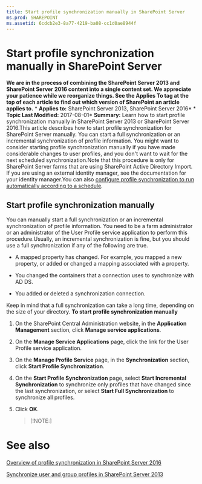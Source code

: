 ```yaml
---
title: Start profile synchronization manually in SharePoint Server
ms.prod: SHAREPOINT
ms.assetid: 6cdcb2e3-8a77-4219-ba08-cc1d0ae8944f
---
```



# Start profile synchronization manually in SharePoint Server
 **We are in the process of combining the SharePoint Server 2013 and SharePoint Server 2016 content into a single content set. We appreciate your patience while we reorganize things. See the Applies To tag at the top of each article to find out which version of SharePoint an article applies to.** * **Applies to:** SharePoint Server 2013, SharePoint Server 2016*  * **Topic Last Modified:** 2017-08-01* **Summary:** Learn how to start profile synchronization manually in SharePoint Server 2013 or SharePoint Server 2016.This article describes how to start profile synchronization for SharePoint Server manually. You can start a full synchronization or an incremental synchronization of profile information. You might want to consider starting profile synchronization manually if you have made considerable changes to user profiles, and you don't want to wait for the next scheduled synchronization.Note that this procedure is only for SharePoint Server farms that are using SharePoint Active Directory Import. If you are using an external identity manager, see the documentation for your identity manager.You can also  [configure profile synchronization to run automatically according to a schedule](html/schedule-profile-synchronization-in-sharepoint-server.md).
## Start profile synchronization manually
<a name="proc1"> </a>

You can manually start a full synchronization or an incremental synchronization of profile information. You need to be a farm administrator or an administrator of the User Profile service application to perform this procedure.Usually, an incremental synchronization is fine, but you should use a full synchronization if any of the following are true.
- A mapped property has changed. For example, you mapped a new property, or added or changed a mapping associated with a property.
    
  
- You changed the containers that a connection uses to synchronize with AD DS.
    
  
- You added or deleted a synchronization connection.
    
  
Keep in mind that a full synchronization can take a long time, depending on the size of your directory. **To start profile synchronization manually**
1. On the SharePoint Central Administration website, in the **Application Management** section, click **Manage service applications**.
    
  
2. On the **Manage Service Applications** page, click the link for the User Profile service application.
    
  
3. On the **Manage Profile Service** page, in the **Synchronization** section, click **Start Profile Synchronization**.
    
  
4. On the **Start Profile Synchronization** page, select **Start Incremental Synchronization** to synchronize only profiles that have changed since the last synchronization, or select **Start Full Synchronization** to synchronize all profiles.
    
  
5. Click **OK**.
    
    > [!NOTE:]
      

# See also

#### 

 [Overview of profile synchronization in SharePoint Server 2016](html/overview-of-profile-synchronization-in-sharepoint-server-2016.md)
  
    
    
 [Synchronize user and group profiles in SharePoint Server 2013](html/synchronize-user-and-group-profiles-in-sharepoint-server-2013.md)
  
    
    

  
    
    

